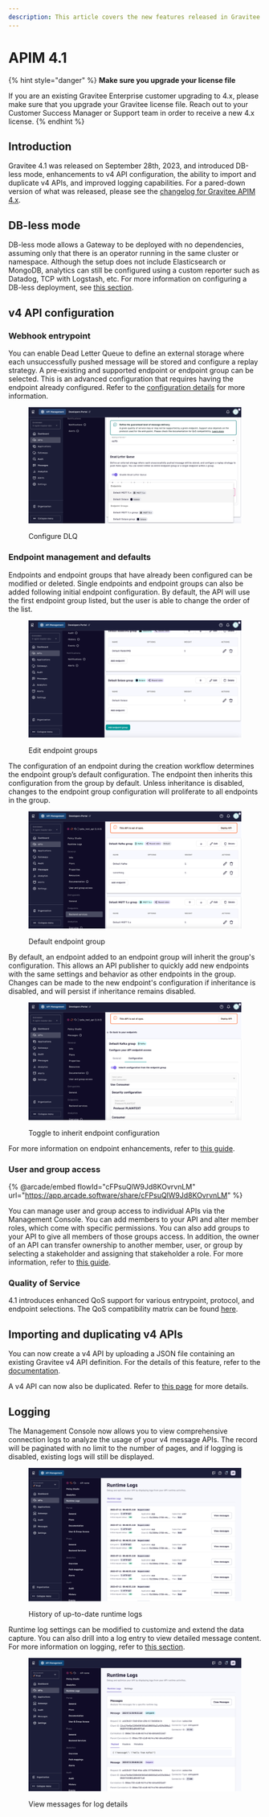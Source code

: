 ```yaml
---
description: This article covers the new features released in Gravitee API Management 4.1
---
```


# APIM 4.1

{% hint style="danger" %}
**Make sure you upgrade your license file**

If you are an existing Gravitee Enterprise customer upgrading to 4.x, please make sure that you upgrade your Gravitee license file. Reach out to your Customer Success Manager or Support team in order to receive a new 4.x license.
{% endhint %}

## Introduction

Gravitee 4.1 was released on September 28th, 2023, and introduced DB-less mode, enhancements to v4 API configuration, the ability to import and duplicate v4 APIs, and improved logging capabilities. For a pared-down version of what was released, please see the [changelog for Gravitee APIM 4.x](../changelogs/apim-4.0.x-changelog.md).

## DB-less mode

DB-less mode allows a Gateway to be deployed with no dependencies, assuming only that there is an operator running in the same cluster or namespace. Although the setup does not include Elasticsearch or MongoDB, analytics can still be configured using a custom reporter such as Datadog, TCP with Logstash, etc. For more information on configuring a DB-less deployment, see [this section](../../getting-started/install-guides/install-on-kubernetes/configure-helm-chart.md#db-less-mode-minimum-configuration-example).

## v4 API configuration

### Webhook entrypoint

You can enable Dead Letter Queue to define an external storage where each unsuccessfully pushed message will be stored and configure a replay strategy. A pre-existing and supported endpoint or endpoint group can be selected. This is an advanced configuration that requires having the endpoint already configured. Refer to the [configuration details](../../guides/api-configuration/v4-api-configuration/entrypoint-configuration.md#webhook) for more information.

<figure><img src="../../.gitbook/assets/configure dlq.png" alt=""><figcaption><p>Configure DLQ</p></figcaption></figure>

### Endpoint management and defaults

Endpoints and endpoint groups that have already been configured can be modified or deleted. Single endpoints and endpoint groups can also be added following initial endpoint configuration. By default, the API will use the first endpoint group listed, but the user is able to change the order of the list.

<figure><img src="../../.gitbook/assets/endpoint groups v4 message api backend.png" alt=""><figcaption><p>Edit endpoint groups</p></figcaption></figure>

The configuration of an endpoint during the creation workflow determines the endpoint group’s default configuration. The endpoint then inherits this configuration from the group by default. Unless inheritance is disabled, changes to the endpoint group configuration will proliferate to all endpoints in the group.

<figure><img src="../../.gitbook/assets/default endpoint group (1).png" alt=""><figcaption><p>Default endpoint group</p></figcaption></figure>

By default, an endpoint added to an endpoint group will inherit the group's configuration. This allows an API publisher to quickly add new endpoints with the same settings and behavior as other endpoints in the group. Changes can be made to the new endpoint's configuration if inheritance is disabled, and will persist if inheritance remains disabled.

<figure><img src="../../.gitbook/assets/default behavior toggle to inherit.png" alt=""><figcaption><p>Toggle to inherit endpoint configuration</p></figcaption></figure>

For more information on endpoint enhancements, refer to [this guide](../../guides/api-configuration/v4-api-configuration/endpoint-configuration.md#endpoint-management).

### User and group access&#x20;

{% @arcade/embed flowId="cFPsuQlW9Jd8KOvrvnLM" url="https://app.arcade.software/share/cFPsuQlW9Jd8KOvrvnLM" %}

You can manage user and group access to individual APIs via the Management Console. You can add members to your API and alter member roles, which come with specific permissions. You can also add groups to your API to give all members of those groups access. In addition, the owner of an API can transfer ownership to another member, user, or group by selecting a stakeholder and assigning that stakeholder a role. For more information, refer to [this guide](../../guides/api-configuration/v2-api-configuration/configure-user-and-group-access.md).

### Quality of Service

4.1 introduces enhanced QoS support for various entrypoint, protocol, and endpoint selections. The QoS compatibility matrix can be found [here](../../guides/api-configuration/v4-api-configuration/quality-of-service.md).

## Importing and duplicating v4 APIs

You can now create a v4 API by uploading a JSON file containing an existing Gravitee v4 API definition. For the details of this feature, refer to the [documentation](../../guides/create-apis/import-apis.md).

A v4 API can now also be duplicated. Refer to [this page](../../guides/api-configuration/v4-api-configuration/api-general-settings.md) for more details.

## Logging

The Management Console now allows you to view comprehensive connection logs to analyze the usage of your v4 message APIs. The record will be paginated with no limit to the number of pages, and if logging is disabled, existing logs will still be displayed.&#x20;

<figure><img src="../../.gitbook/assets/runtime logs chron order.png" alt=""><figcaption><p>History of up-to-date runtime logs</p></figcaption></figure>

Runtime log settings can be modified to customize and extend the data capture. You can also drill into a log entry to view detailed message content. For more information on logging, refer to [this section](../../getting-started/configuration/configure-apim-management-api/logging.md#management-console-logging).

<figure><img src="../../.gitbook/assets/runtime logs view messages.png" alt=""><figcaption><p>View messages for log details</p></figcaption></figure>
